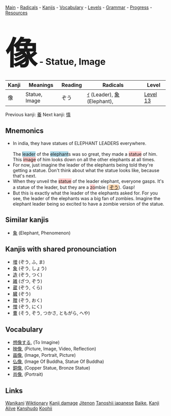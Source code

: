 <style> bigfont {font-size: 100px}</style>
[Main](../README.md) -
[Radicals](../radicals.md) -
[Kanjis](../kanjis.md) -
[Vocabulary](../vocabulary.md) -
[Levels](../levels.md) -
[Grammar](../grammar.md) - 
[Progress](../progress.md) -
[Resources](../resources.md)
# <bigfont> 像</bigfont> - Statue, Image 

| Kanji | Meanings | Reading | Radicals | Level |
| --- | --- | --- | --- | --- |
| 像 | Statue, Image | ぞう | [ｲ](../radicals/ｲ.md) (Leader), [象](../radicals/象.md) (Elephant),  | [Level 13](../levels/wk_level13.md) |

Previous kanji: [養](養.md) Next kanji: [情](情.md) 

## Mnemonics
 * In india, they have statues of ELEPHANT LEADERS everywhere.<br><br>The <span style="background-color:#ADD8E6"> leader</span> of the <span style="background-color:#ADD8E6"> elephant</span>s was so great, they made a <span style="background-color:#ffcccb"> statue</span> of him. This <span style="background-color:#ffcccb"> image</span> of him looks down on all the other elephants at all times.
* For now, just imagine the leader of the elephants being told they're getting a statue. Don't think about what the statue looks like, because that's next.
* When they unveil the <span style="background-color:#ffcccb"> statue</span> of the leader elephant, everyone gasps. It's a statue of the leader, but they are a <span style="background-color:#ffcccb"> zo</span>mbie (<span style="background-color:#fed8b1"> [ぞう](https://jisho.org/search/ぞう)</span>). Gasp!
* But this is exactly what the leader of the elephants asked for. For you see, the leader of the elephants was a big fan of zombies. Imagine the elephant leader being so excited to have a zombie version of the statue.


## Similar kanjis
 * [象](象.md) (Elephant, Phenomenon)



## Kanjis with shared pronounciation
 * [増](増.md) (ぞう, ふ, ま)
* [象](象.md) (ぞう, しょう)
* [造](造.md) (ぞう, つく)
* [雑](雑.md) (ざつ, ぞう)
* [蔵](蔵.md) (ぞう, くら)
* [臓](臓.md) (ぞう)
* [贈](贈.md) (ぞう, おく)
* [憎](憎.md) (ぞう, にく)
* [曹](曹.md) (そう, ぞう, つかさ, ともがら, へや)



## Vocabulary
 * [想像する](../vocabulary/像.md), (To Imagine)
* [映像](../vocabulary/像.md), (Picture, Image, Video, Reflection)
* [画像](../vocabulary/像.md), (Image, Portrait, Picture)
* [仏像](../vocabulary/像.md), (Image Of Buddha, Statue Of Buddha)
* [銅像](../vocabulary/像.md), (Copper Statue, Bronze Statue)
* [肖像](../vocabulary/像.md), (Portrait)




## Links 


[Wanikani](https://www.wanikani.com/kanji/像)
[Wiktionary](https://en.wiktionary.org/wiki/像)
[Kanji damage](http://www.kanjidamage.com/kanji/search?utf8=✓&q=像)
[Jitenon](https://jitenon.com/kanji/像)
[Tanoshii japanese](https://www.tanoshiijapanese.com/dictionary/kanji.cfm?k=像)
[Baike](https://baike.baidu.com/item/像),
[Kanji Alive](https://app.kanjialive.com/像)
[Kanshudo](https://www.kanshudo.com/searchmn?q=像)
[Koohii](https://kanji.koohii.com/study/kanji/像)
